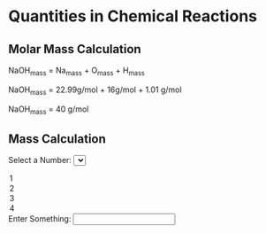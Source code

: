# Quantities in Chemical Reactions
## Molar Mass Calculation 
NaOH<sub>mass</sub> = Na<sub>mass</sub> + O<sub>mass</sub> + H<sub>mass</sub>
	
NaOH<sub>mass</sub> = 22.99g/mol + 16g/mol + 1.01 g/mol

NaOH<sub>mass</sub> = 40 g/mol
<br>
## Mass Calculation

Select a Number:
<select name="Quantity" id="selection"> 
<option value="Value1">1</option> 
<option value="Value2">2</option> 
<option value="Value3">3</option> 
<option value="Value4">4</option> 
</select>
Enter Something:
<input type="string" name="Input1"/></input>


